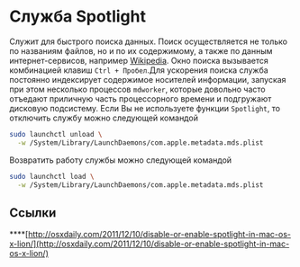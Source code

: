 # Служба Spotlight

Служит для быстрого поиска данных. Поиск осуществляется не только по названиям файлов, но и по их содержимому, а также по данным интернет-сервисов, например [Wikipedia](https://wikipedia.com). Окно поиска вызывается комбинацией клавиш `Ctrl + Пробел`.Для ускорения поиска служба постоянно индексирует содержимое носителей информации, запуская при этом несколько процессов `mdworker`, которые довольно часто отъедают приличную часть процессорного времени и подгружают дисковую подсистему. Если Вы не используете функции `Spotlight`, то отключить службу можно следующей командой

```bash
sudo launchctl unload \
  -w /System/Library/LaunchDaemons/com.apple.metadata.mds.plist
```

Возвратить работу службы можно следующей командой

```bash
sudo launchctl load \
  -w /System/Library/LaunchDaemons/com.apple.metadata.mds.plist
```

## Ссылки

\*\*\*\*[http://osxdaily.com/2011/12/10/disable-or-enable-spotlight-in-mac-os-x-lion/](http://osxdaily.com/2011/12/10/disable-or-enable-spotlight-in-mac-os-x-lion/)

